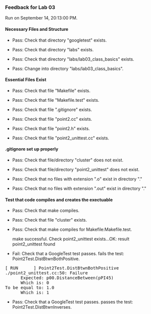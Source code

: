 ### Feedback for Lab 03

Run on September 14, 20:13:00 PM.


#### Necessary Files and Structure

+ Pass: Check that directory "googletest" exists.

+ Pass: Check that directory "labs" exists.

+ Pass: Check that directory "labs/lab03_class_basics" exists.

+ Pass: Change into directory "labs/lab03_class_basics".


#### Essential Files Exist

+ Pass: Check that file "Makefile" exists.

+ Pass: Check that file "Makefile.test" exists.

+ Pass: Check that file ".gitignore" exists.

+ Pass: Check that file "point2.cc" exists.

+ Pass: Check that file "point2.h" exists.

+ Pass: Check that file "point2_unittest.cc" exists.


#### .gitignore set up properly

+ Pass: Check that file/directory "cluster" does not exist.

+ Pass: Check that file/directory "point2_unittest" does not exist.

+ Pass: Check that no files with extension ".o" exist in directory "."

+ Pass: Check that no files with extension ".out" exist in directory "."


#### Test that code compiles and creates the exectuable

+ Pass: Check that make compiles.



+ Pass: Check that file "cluster" exists.

+ Pass: Check that make compiles for Makefile:Makefile.test.

    make successful.
    Check point2_unittest exists...OK: result point2_unittest found

+ Fail: Check that a GoogleTest test passes.
    fails the test: Point2Test.DistBtwnBothPositive.
<pre>
[ RUN      ] Point2Test.DistBtwnBothPositive
./point2_unittest.cc:50: Failure
      Expected: p00.DistanceBetween(pPI45)
      Which is: 0
To be equal to: 1.0
      Which is: 1</pre>



+ Pass: Check that a GoogleTest test passes.
    passes the test: Point2Test.DistBtwnInverses.



